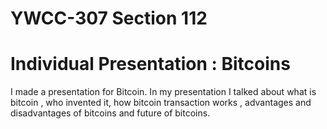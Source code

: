 # YWCC-307 Section 112

# Individual Presentation : Bitcoins


I made a presentation for Bitcoin. In my presentation I talked about what is bitcoin , who invented it, how bitcoin transaction works , advantages and disadvantages of bitcoins and future of bitcoins.  
